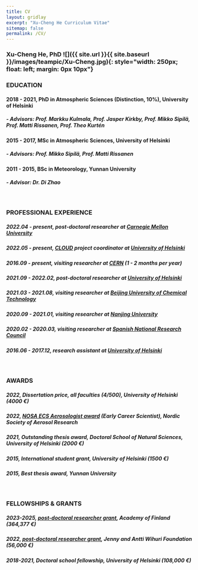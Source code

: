 ```yaml
---
title: CV 
layout: gridlay 
excerpt: "Xu-Cheng He Curriculum Vitae"
sitemap: false
permalink: /CV/
---
```

### Xu-Cheng He, PhD ![]({{ site.url }}{{ site.baseurl }}/images/teampic/Xu-Cheng.jpg){: style="width: 250px; float: left; margin: 0px 10px"}

### EDUCATION 

#### 2018 - 2021, PhD in Atmospheric Sciences (Distinction, 10%), University of Helsinki
#####  - Advisors: Prof. Markku Kulmala, Prof. Jasper Kirkby, Prof. Mikko Sipilä, Prof. Matti Rissanen, Prof. Theo Kurtén

#### 2015 - 2017, MSc in Atmospheric Sciences, University of Helsinki 
##### - Advisors: Prof. Mikko Sipilä, Prof. Matti Rissanen 

#### 2011 - 2015, BSc in Meteorology, Yunnan University
##### - Advisor: Dr. Di Zhao

<br/>

### PROFESSIONAL EXPERIENCE

##### 2022.04 - **present**, post-doctoral researcher at [Carnegie Mellon University](https://www.cmu.edu)
##### 2022.05 - **present**, [CLOUD](https://home.cern/science/experiments/cloud) project coordinator at [University of Helsinki](https://www.helsinki.fi/en) 
##### 2016.09 - **present**, visiting researcher at [CERN](https://home.cern) (1 - 2 months per year) 
##### 2021.09 - 2022.02, post-doctoral researcher at [University of Helsinki](https://www.helsinki.fi/en)
##### 2021.03 - 2021.08, visiting researcher at [Beijing University of Chemical Technology](https://www.buct.edu.cn/main.htm)
##### 2020.09 - 2021.01, visiting researcher at [Nanjing University](https://www.nju.edu.cn/en/main.psp)
##### 2020.02 - 2020.03, visiting researcher at [Spanish National Research Council](https://www.csic.es/en/csic)
##### 2016.06 - 2017.12, research assistant at [University of Helsinki](https://www.helsinki.fi/en)

<br/>

### AWARDS

##### 2022, Dissertation price, all faculties (4/500), University of Helsinki (4000 €)
##### 2022, [NOSA ECS Aerosologist award](https://mailchi.mp/3e749816d515/nosa-newsletter-8?e=2136630d73) (Early Career Scientist), Nordic Society of Aerosol Research
##### 2021, Outstanding thesis award, Doctoral School of Natural Sciences, University of Helsinki (2000 €)
##### 2015, International student grant, University of Helsinki (1500 €)
##### 2015, Best thesis award, Yunnan University 

<br/>

### FELLOWSHIPS & GRANTS 
##### 2023-2025, [post-doctoral researcher grant](https://www.aka.fi/en/about-us/whats-new/press-releases/2022/new-academy-of-finland-postdoctoral-researchers-selected-in-natural-sciences-and-engineering-research/), Academy of Finland (364,377 €)
##### 2022, [post-doctoral researcher grant](https://postdocpooli.fi/the-results-from-the-pools-application-round-31-new-grants/), Jenny and Antti Wihuri Foundation (56,000 €)
##### 2018-2021, Doctoral school fellowship, University of Helsinki (108,000 €)
